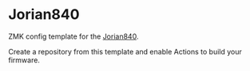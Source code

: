 # Jorian840

ZMK config template for the [Jorian840](https://github.com/krikun98/Jorian840).

Create a repository from this template and enable Actions to build your firmware.
